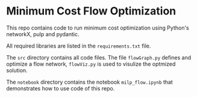 # Minimum Cost Flow Optimization

This repo contains code to run minimum cost optimization using Python's networkX, pulp and pydantic.

All required libraries are listed in the `requirements.txt` file. 

The `src` directory contains all code files. The file `flowGraph.py` defines and optimize a flow network, `flowViz.py` is used to visulize the optmized solution.

The `notebook` directory contains the notebook `milp_flow.ipynb` that demonstrates how to use code of this repo.